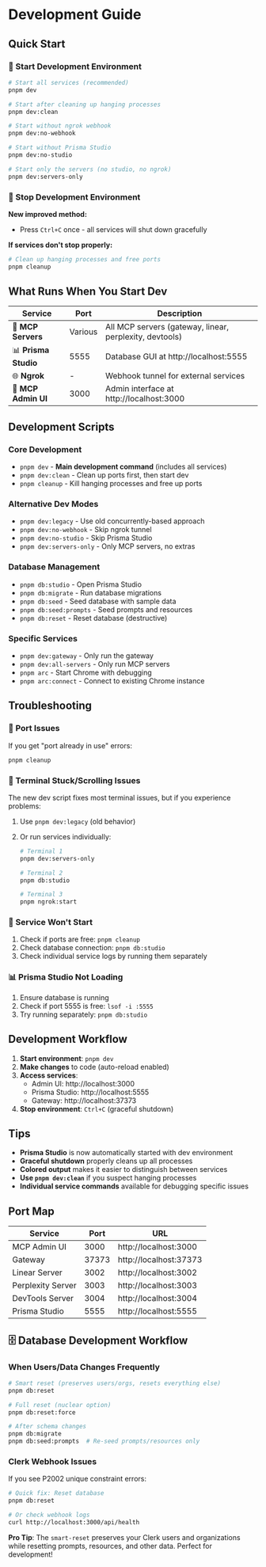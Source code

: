 # Development Guide

## Quick Start

### 🚀 Start Development Environment

```bash
# Start all services (recommended)
pnpm dev

# Start after cleaning up hanging processes
pnpm dev:clean

# Start without ngrok webhook
pnpm dev:no-webhook

# Start without Prisma Studio
pnpm dev:no-studio

# Start only the servers (no studio, no ngrok)
pnpm dev:servers-only
```

### 🛑 Stop Development Environment

**New improved method:**

- Press `Ctrl+C` once - all services will shut down gracefully

**If services don't stop properly:**

```bash
# Clean up hanging processes and free ports
pnpm cleanup
```

## What Runs When You Start Dev

| Service              | Port    | Description                                             |
| -------------------- | ------- | ------------------------------------------------------- |
| 🚀 **MCP Servers**   | Various | All MCP servers (gateway, linear, perplexity, devtools) |
| 📊 **Prisma Studio** | 5555    | Database GUI at http://localhost:5555                   |
| 🌐 **Ngrok**         | -       | Webhook tunnel for external services                    |
| 🎨 **MCP Admin UI**  | 3000    | Admin interface at http://localhost:3000                |

## Development Scripts

### Core Development

- `pnpm dev` - **Main development command** (includes all services)
- `pnpm dev:clean` - Clean up ports first, then start dev
- `pnpm cleanup` - Kill hanging processes and free up ports

### Alternative Dev Modes

- `pnpm dev:legacy` - Use old concurrently-based approach
- `pnpm dev:no-webhook` - Skip ngrok tunnel
- `pnpm dev:no-studio` - Skip Prisma Studio
- `pnpm dev:servers-only` - Only MCP servers, no extras

### Database Management

- `pnpm db:studio` - Open Prisma Studio
- `pnpm db:migrate` - Run database migrations
- `pnpm db:seed` - Seed database with sample data
- `pnpm db:seed:prompts` - Seed prompts and resources
- `pnpm db:reset` - Reset database (destructive)

### Specific Services

- `pnpm dev:gateway` - Only run the gateway
- `pnpm dev:all-servers` - Only run MCP servers
- `pnpm arc` - Start Chrome with debugging
- `pnpm arc:connect` - Connect to existing Chrome instance

## Troubleshooting

### 🔧 Port Issues

If you get "port already in use" errors:

```bash
pnpm cleanup
```

### 🔄 Terminal Stuck/Scrolling Issues

The new dev script fixes most terminal issues, but if you experience problems:

1. Use `pnpm dev:legacy` (old behavior)
2. Or run services individually:

   ```bash
   # Terminal 1
   pnpm dev:servers-only

   # Terminal 2
   pnpm db:studio

   # Terminal 3
   pnpm ngrok:start
   ```

### 🐛 Service Won't Start

1. Check if ports are free: `pnpm cleanup`
2. Check database connection: `pnpm db:studio`
3. Check individual service logs by running them separately

### 📊 Prisma Studio Not Loading

1. Ensure database is running
2. Check if port 5555 is free: `lsof -i :5555`
3. Try running separately: `pnpm db:studio`

## Development Workflow

1. **Start environment**: `pnpm dev`
2. **Make changes** to code (auto-reload enabled)
3. **Access services**:
   - Admin UI: http://localhost:3000
   - Prisma Studio: http://localhost:5555
   - Gateway: http://localhost:37373
4. **Stop environment**: `Ctrl+C` (graceful shutdown)

## Tips

- **Prisma Studio** is now automatically started with dev environment
- **Graceful shutdown** properly cleans up all processes
- **Colored output** makes it easier to distinguish between services
- **Use `pnpm dev:clean`** if you suspect hanging processes
- **Individual service commands** available for debugging specific issues

## Port Map

| Service           | Port  | URL                    |
| ----------------- | ----- | ---------------------- |
| MCP Admin UI      | 3000  | http://localhost:3000  |
| Gateway           | 37373 | http://localhost:37373 |
| Linear Server     | 3002  | http://localhost:3002  |
| Perplexity Server | 3003  | http://localhost:3003  |
| DevTools Server   | 3004  | http://localhost:3004  |
| Prisma Studio     | 5555  | http://localhost:5555  |

## 🗄️ Database Development Workflow

### **When Users/Data Changes Frequently**

```bash
# Smart reset (preserves users/orgs, resets everything else)
pnpm db:reset

# Full reset (nuclear option)
pnpm db:reset:force

# After schema changes
pnpm db:migrate
pnpm db:seed:prompts  # Re-seed prompts/resources only
```

### **Clerk Webhook Issues**

If you see P2002 unique constraint errors:

```bash
# Quick fix: Reset database
pnpm db:reset

# Or check webhook logs
curl http://localhost:3000/api/health
```

**Pro Tip**: The `smart-reset` preserves your Clerk users and organizations while resetting prompts,
resources, and other data. Perfect for development!
